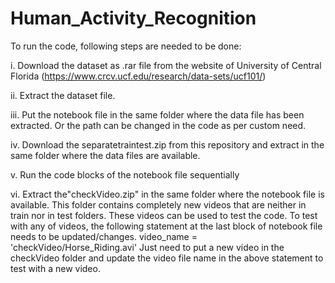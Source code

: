 # Human_Activity_Recognition

To run the code, following steps are needed to be done:

i. Download the dataset as .rar file from the website of University of Central Florida (https://www.crcv.ucf.edu/research/data-sets/ucf101/)

ii. Extract the dataset file.

iii. Put the notebook file in the same folder where the data file has been extracted. Or the path can be changed in the code as per custom need.

iv. Download the separatetraintest.zip from this repository and extract in the same folder where the data files are available.

v. Run the code blocks of the notebook file sequentially

vi. Extract the"checkVideo.zip" in the same folder where the notebook file is available. This folder contains completely new videos that are neither in train nor in test folders. These videos can be used to test the code. To test with any of videos, the following statement at the last block of notebook file needs to be updated/changes. video_name = 'checkVideo/Horse_Riding.avi' Just need to put a new video in the checkVideo folder and update the video file name in the above statement to test with a new video.
